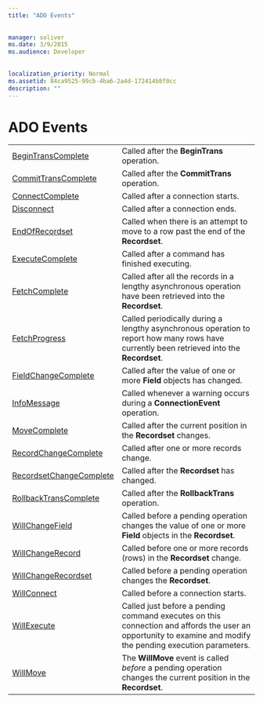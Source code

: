 ```yaml
---
title: "ADO Events"
  
  
manager: soliver
ms.date: 3/9/2015
ms.audience: Developer
 
  
localization_priority: Normal
ms.assetid: 84ca9525-99cb-4ba6-2a4d-172414b8f0cc
description: ""
---
```


# ADO Events

|||
|:-----|:-----|
|[BeginTransComplete](begintranscomplete-committranscomplete-and-rollbacktranscomplete-events-ado.md) <br/> |Called after the **BeginTrans** operation.  <br/> |
|[CommitTransComplete](begintranscomplete-committranscomplete-and-rollbacktranscomplete-events-ado.md) <br/> |Called after the **CommitTrans** operation.  <br/> |
|[ConnectComplete](connectcomplete-and-disconnect-events-ado.md) <br/> |Called after a connection starts.  <br/> |
|[Disconnect](connectcomplete-and-disconnect-events-ado.md) <br/> |Called after a connection ends.  <br/> |
|[EndOfRecordset](endofrecordset-event-ado.md) <br/> |Called when there is an attempt to move to a row past the end of the **Recordset**.  <br/> |
|[ExecuteComplete](executecomplete-event-ado.md) <br/> |Called after a command has finished executing.  <br/> |
|[FetchComplete](fetchcomplete-event-ado.md) <br/> |Called after all the records in a lengthy asynchronous operation have been retrieved into the **Recordset**.  <br/> |
|[FetchProgress](fetchprogress-event-ado.md) <br/> |Called periodically during a lengthy asynchronous operation to report how many rows have currently been retrieved into the **Recordset**.  <br/> |
|[FieldChangeComplete](willchangefield-and-fieldchangecomplete-events-ado.md) <br/> |Called after the value of one or more **Field** objects has changed.  <br/> |
|[InfoMessage](infomessage-event-ado.md) <br/> |Called whenever a warning occurs during a **ConnectionEvent** operation.  <br/> |
|[MoveComplete](willmove-and-movecomplete-events-ado.md) <br/> |Called after the current position in the **Recordset** changes.  <br/> |
|[RecordChangeComplete](willchangerecord-and-recordchangecomplete-events-ado.md) <br/> |Called after one or more records change.  <br/> |
|[RecordsetChangeComplete](willchangerecordset-and-recordsetchangecomplete-events-ado.md) <br/> |Called after the **Recordset** has changed.  <br/> |
|[RollbackTransComplete](begintranscomplete-committranscomplete-and-rollbacktranscomplete-events-ado.md) <br/> |Called after the **RollbackTrans** operation.  <br/> |
|[WillChangeField](willchangefield-and-fieldchangecomplete-events-ado.md) <br/> |Called before a pending operation changes the value of one or more **Field** objects in the **Recordset**.  <br/> |
|[WillChangeRecord](willchangerecord-and-recordchangecomplete-events-ado.md) <br/> |Called before one or more records (rows) in the **Recordset** change.  <br/> |
|[WillChangeRecordset](willchangerecordset-and-recordsetchangecomplete-events-ado.md) <br/> |Called before a pending operation changes the **Recordset**.  <br/> |
|[WillConnect](willconnect-event-ado.md) <br/> |Called before a connection starts.  <br/> |
|[WillExecute](willexecute-event-ado.md) <br/> |Called just before a pending command executes on this connection and affords the user an opportunity to examine and modify the pending execution parameters.  <br/> |
|[WillMove](willmove-and-movecomplete-events-ado.md) <br/> |The **WillMove** event is called  *before*  a pending operation changes the current position in the **Recordset**.  <br/> |
   

